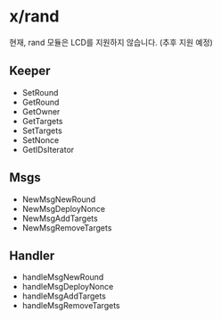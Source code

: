 # x/rand

현재, rand 모듈은 LCD를 지원하지 않습니다. (추후 지원 예정)

## Keeper

- SetRound
- GetRound
- GetOwner
- GetTargets
- SetTargets
- SetNonce
- GetIDsIterator

## Msgs

- NewMsgNewRound
- NewMsgDeployNonce
- NewMsgAddTargets
- NewMsgRemoveTargets

## Handler

- handleMsgNewRound
- handleMsgDeployNonce
- handleMsgAddTargets
- handleMsgRemoveTargets
